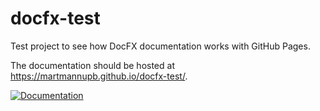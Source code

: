 # docfx-test
Test project to see how DocFX documentation works with GitHub Pages.

The documentation should be hosted at https://martmannupb.github.io/docfx-test/.

[![Documentation](https://github.com/martmannupb/docfx-test/actions/workflows/build-docs.yml/badge.svg)](https://github.com/martmannupb/docfx-test/actions/workflows/build-docs.yml)
